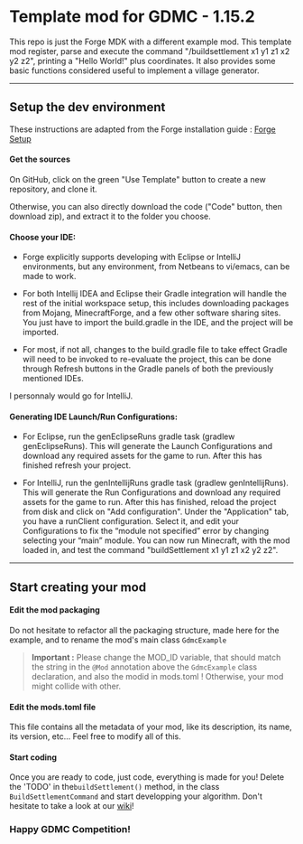 # Template mod for GDMC - 1.15.2

This repo is just the Forge MDK with a different example mod.
This template mod register, parse and execute the command "/buildsettlement x1 y1 z1 x2 y2 z2", printing a "Hello World!" plus coordinates.
It also provides some basic functions considered useful to implement a village generator.

---

## Setup the dev environment

These instructions are adapted from the Forge installation guide : [Forge Setup](https://mcforge.readthedocs.io/en/1.14.x/gettingstarted/#getting-started-with-forge)

#### Get the sources

On GitHub, click on the green "Use Template" button to create a new repository, and clone it.

Otherwise, you can also directly download the code ("Code" button, then download zip), and extract it to the folder you choose.

#### Choose your IDE:

- Forge explicitly supports developing with Eclipse or IntelliJ environments, but any environment, from Netbeans to vi/emacs, can be made to work.

- For both Intellij IDEA and Eclipse their Gradle integration will handle the rest of the initial workspace setup, this includes downloading packages from Mojang, MinecraftForge, and a few other software sharing sites.
You just have to import the build.gradle in the IDE, and the project will be imported.

- For most, if not all, changes to the build.gradle file to take effect Gradle will need to be invoked to re-evaluate the project, this can be done through Refresh buttons in the Gradle panels of both the previously mentioned IDEs.

I personnaly would go for IntelliJ.

#### Generating IDE Launch/Run Configurations:

- For Eclipse, run the genEclipseRuns gradle task (gradlew genEclipseRuns). This will generate the Launch Configurations and download any required assets for the game to run. After this has finished refresh your project.

- For IntelliJ, run the genIntellijRuns gradle task (gradlew genIntellijRuns). This will generate the Run Configurations and download any required assets for the game to run. After this has finished, reload the project from disk and click on "Add configuration". Under the "Application" tab, you have a runClient configuration. Select it, and edit your Configurations to fix the “module not specified” error by changing selecting your “main” module. You can now run Minecraft, with the mod loaded in, and test the command "buildSettlement x1 y1 z1 x2 y2 z2".

---


## Start creating your mod

#### Edit the mod packaging

Do not hesitate to refactor all the packaging structure, made here for the example, and to rename the mod's main class ```GdmcExample```

> **Important :** Please change the MOD_ID variable, that should match the string in the ```@Mod``` annotation above the ```GdmcExample``` class declaration, and also the modid in mods.toml ! Otherwise, your mod might collide with other.

#### Edit the mods.toml file

This file contains all the metadata of your mod, like its description, its name, its version, etc... Feel free to modify all of this.

#### Start coding

Once you are ready to code, just code, everything is made for you!
Delete the 'TODO' in the```buildSettlement()``` method, in the class ```BuildSettlementCommand``` and start developping your algorithm.
Don't hesitate to take a look at our [wiki](https://github.com/Lasbleic/gdmc_java_mod/wiki/)!



### Happy GDMC Competition!



